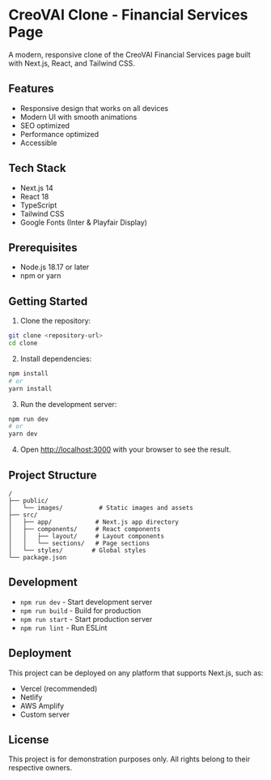 # CreoVAI Clone - Financial Services Page

A modern, responsive clone of the CreoVAI Financial Services page built with Next.js, React, and Tailwind CSS.

## Features

- Responsive design that works on all devices
- Modern UI with smooth animations
- SEO optimized
- Performance optimized
- Accessible

## Tech Stack

- Next.js 14
- React 18
- TypeScript
- Tailwind CSS
- Google Fonts (Inter & Playfair Display)

## Prerequisites

- Node.js 18.17 or later
- npm or yarn

## Getting Started

1. Clone the repository:
```bash
git clone <repository-url>
cd clone
```

2. Install dependencies:
```bash
npm install
# or
yarn install
```

3. Run the development server:
```bash
npm run dev
# or
yarn dev
```

4. Open [http://localhost:3000](http://localhost:3000) with your browser to see the result.

## Project Structure

```
/
├── public/
│   └── images/          # Static images and assets
├── src/
│   ├── app/            # Next.js app directory
│   ├── components/     # React components
│   │   ├── layout/     # Layout components
│   │   └── sections/   # Page sections
│   └── styles/        # Global styles
└── package.json
```

## Development

- `npm run dev` - Start development server
- `npm run build` - Build for production
- `npm run start` - Start production server
- `npm run lint` - Run ESLint

## Deployment

This project can be deployed on any platform that supports Next.js, such as:

- Vercel (recommended)
- Netlify
- AWS Amplify
- Custom server

## License

This project is for demonstration purposes only. All rights belong to their respective owners. 